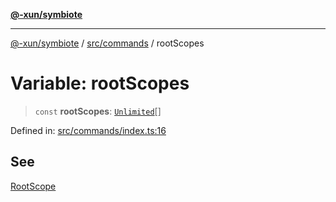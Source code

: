 [**@-xun/symbiote**](../../../README.md)

***

[@-xun/symbiote](../../../README.md) / [src/commands](../README.md) / rootScopes

# Variable: rootScopes

> `const` **rootScopes**: [`Unlimited`](../../configure/enumerations/UnlimitedGlobalScope.md#unlimited)[]

Defined in: [src/commands/index.ts:16](https://github.com/Xunnamius/symbiote/blob/0240ff85261f41befe2983f7e894edff74495bad/src/commands/index.ts#L16)

## See

[RootScope](../../configure/enumerations/UnlimitedGlobalScope.md)
